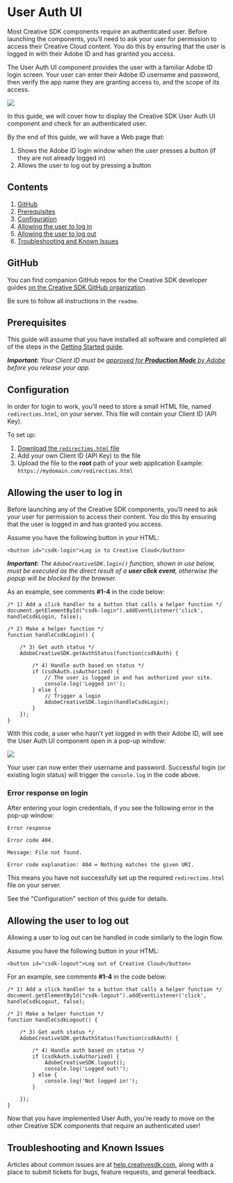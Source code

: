 # User Auth UI

Most Creative SDK components require an authenticated user. Before launching the components, you’ll need to ask your user for permission to access their Creative Cloud content. You do this by ensuring that the user is logged in with their Adobe ID and has granted you access.

The User Auth UI component provides the user with a familiar Adobe ID login screen. Your user can enter their Adobe ID username and password, then verify the app name they are granting access to, and the scope of its access.

![](https://s3.amazonaws.com/csdk-assets-aviary-prod-us-east-1/web/user-auth-login.png)

In this guide, we will cover how to display the Creative SDK User Auth UI component and check for an authenticated user.

By the end of this guide, we will have a Web page that:

1. Shows the Adobe ID login window when the user presses a button (if they are not already logged in)
2. Allows the user to log out by pressing a button


## Contents

1. [GitHub](#github)
1. [Prerequisites](#prereqs)
1. [Configuration](#config)
1. [Allowing the user to log in](#login)
1. [Allowing the user to log out](#logout)
1. [Troubleshooting and Known Issues](#troubleshooting)


<a name="github"></a>
## GitHub

You can find companion GitHub repos for the Creative SDK developer guides [on the Creative SDK GitHub organization](https://github.com/CreativeSDK/web-getting-started-samples). 

Be sure to follow all instructions in the `readme`.


<a name="prereqs"></a>
## Prerequisites
This guide will assume that you have installed all software and completed all of the steps in the [Getting Started guide](https://creativesdk.adobe.com/docs/web/#/articles/gettingstarted/index.html).

_**Important:** Your Client ID must be [approved for **Production Mode** by Adobe](https://creativesdk.zendesk.com/hc/en-us/articles/204601215-How-to-complete-the-Production-Client-ID-Request) before you release your app._


<a name="config"></a>
## Configuration
In order for login to work, you'll need to store a small HTML file, named `redirectims.html`, on your server. This file will contain your Client ID (API Key).

To set up:

1. [Download the `redirectims.html` file](https://cdn-creativesdk.adobe.io/0.3/redirectims.html)
1. Add your own Client ID (API Key) to the file
1. Upload the file to the **root** path of your web application 
    Example: `https://mydomain.com/redirectims.html`


<a name="login"></a>
## Allowing the user to log in

Before launching any of the Creative SDK components, you’ll need to ask your user for permission to access their content. You do this by ensuring that the user is logged in and has granted you access.

Assume you have the following button in your HTML:

```language-html
<button id="csdk-login">Log in to Creative Cloud</button>
```

_**Important:** The `AdobeCreativeSDK.login()` function, shown in use below, must be executed as the direct result of a **user click event**, otherwise the popup will be blocked by the browser._

As an example, see comments **#1-4** in the code below:

```language-javascript
/* 1) Add a click handler to a button that calls a helper function */
document.getElementById("csdk-login").addEventListener('click', handleCsdkLogin, false);

/* 2) Make a helper function */
function handleCsdkLogin() {

    /* 3) Get auth status */
    AdobeCreativeSDK.getAuthStatus(function(csdkAuth) {

        /* 4) Handle auth based on status */
        if (csdkAuth.isAuthorized) {
            // The user is logged in and has authorized your site. 
            console.log('Logged in!');
        } else {
            // Trigger a login
            AdobeCreativeSDK.login(handleCsdkLogin);
        }
    });
}
```

With this code, a user who hasn't yet logged in with their Adobe ID, will see the User Auth UI component open in a pop-up window:

![](https://s3.amazonaws.com/csdk-assets-aviary-prod-us-east-1/web/user-auth-login.png)

Your user can now enter their username and password. Successful login (or existing login status) will trigger the `console.log` in the code above.

### Error response on login

After entering your login credentials, if you see the following error in the pop-up window:

```
Error response

Error code 404.

Message: File not found.

Error code explanation: 404 = Nothing matches the given URI.
```

This means you have not successfully set up the required `redirectims.html` file on your server. 

See the "Configuration" section of this guide for details.


<a name="logout"></a>
## Allowing the user to log out

Allowing a user to log out can be handled in code similarly to the login flow.

Assume you have the following button in your HTML:

```language-html
<button id="csdk-logout">Log out of Creative Cloud</button>
```

For an example, see comments **#1-4** in the code below:

```language-javascript
/* 1) Add a click handler to a button that calls a helper function */
document.getElementById("csdk-logout").addEventListener('click', handleCsdkLogout, false);

/* 2) Make a helper function */
function handleCsdkLogout() {

    /* 3) Get auth status */
    AdobeCreativeSDK.getAuthStatus(function(csdkAuth) {

        /* 4) Handle auth based on status */
        if (csdkAuth.isAuthorized) {
            AdobeCreativeSDK.logout();
            console.log('Logged out!');
        } else {
            console.log('Not logged in!');
        }

    });
}
```

Now that you have implemented User Auth, you're ready to move on the other Creative SDK components that require an authenticated user!


<a name="troubleshooting"></a>
## Troubleshooting and Known Issues
Articles about common issues are at [help.creativesdk.com](http://help.creativesdk.com/), along with a place to submit tickets for bugs, feature requests, and general feedback.